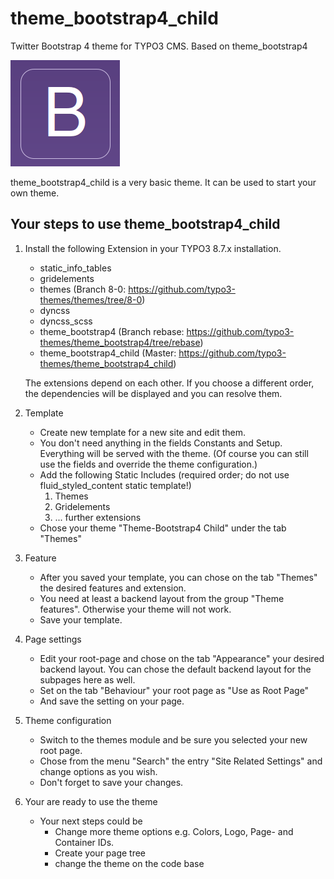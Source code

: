 # theme_bootstrap4_child

Twitter Bootstrap 4 theme for TYPO3 CMS. Based on theme_bootstrap4

![Screenshot](Meta/Screenshots/screenshot.png)

theme_bootstrap4_child is a very basic theme. It can be used to start your own theme.


## Your steps to use theme_bootstrap4_child
1. Install the following Extension in your TYPO3 8.7.x installation.
	- static_info_tables
	- gridelements
	- themes (Branch 8-0: https://github.com/typo3-themes/themes/tree/8-0)
	- dyncss
	- dyncss_scss
	- theme_bootstrap4 (Branch rebase: https://github.com/typo3-themes/theme_bootstrap4/tree/rebase)
	- theme_bootstrap4_child (Master: https://github.com/typo3-themes/theme_bootstrap4_child)
	
	The extensions depend on each other. If you choose a different order, the dependencies will be displayed and you can resolve them.

2. Template 
	- Create new template for a new site and edit them.
	- You don't need anything in the fields Constants and Setup. Everything will be served with the theme. (Of course you can still use the fields and override the theme configuration.)
	- Add the following Static Includes (required order; do not use fluid_styled_content static template!)
		1. Themes
		2. Gridelements
		3. ... further extensions
	- Chose your theme "Theme-Bootstrap4 Child" under the tab "Themes"

3. Feature
	- After you saved your template, you can chose on the tab "Themes" the desired features and extension.
	- You need at least a backend layout from the group "Theme features". Otherwise your theme will not work.
	- Save your template.
	
4. Page settings
	- Edit your root-page and chose on the tab "Appearance" your desired backend layout. You can chose the default backend layout for the subpages here as well.
	- Set on the tab "Behaviour" your root page as "Use as Root Page"
	- And save the setting on your page.
	
5. Theme configuration
	- Switch to the themes module and be sure you selected your new root page.
	- Chose from the menu "Search" the entry "Site Related Settings" and change options as you wish.
	- Don't forget to save your changes. 

6. Your are ready to use the theme
	- Your next steps could be
		- Change more theme options e.g. Colors, Logo, Page- and Container IDs.
		- Create your page tree
		- change the theme on the code base